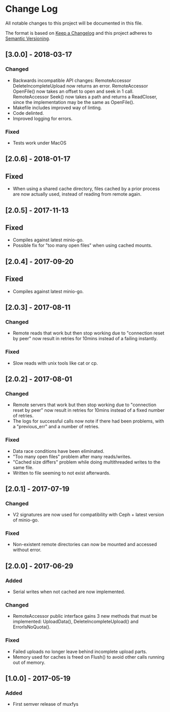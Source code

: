 # Change Log
All notable changes to this project will be documented in this file.

The format is based on [Keep a Changelog](http://keepachangelog.com/) and this
project adheres to [Semantic Versioning](http://semver.org/).


## [3.0.0] - 2018-03-17
### Changed
- Backwards incompatible API changes: RemoteAccessor DeleteIncompleteUpload now
returns an error. RemoteAccessor OpenFile() now takes an offset to open and seek
in 1 call. RemoteAccessor Seek() now takes a path and returns a ReadCloser,
since the implementation may be the same as OpenFile().
- Makefile includes improved way of linting.
- Code delinted.
- Improved logging for errors.

### Fixed
- Tests work under MacOS


## [2.0.6] - 2018-01-17
## Fixed
- When using a shared cache directory, files cached by a prior process are now
  actually used, instead of reading from remote again.


## [2.0.5] - 2017-11-13
## Fixed
- Compiles against latest minio-go.
- Possible fix for "too many open files" when using cached mounts.


## [2.0.4] - 2017-09-20
## Fixed
- Compiles against latest minio-go.


## [2.0.3] - 2017-08-11
### Changed
- Remote reads that work but then stop working due to "connection reset by
  peer" now result in retries for 10mins instead of a failing instantly.

### Fixed
- Slow reads with unix tools like cat or cp.


## [2.0.2] - 2017-08-01
### Changed
- Remote servers that work but then stop working due to "connection reset by
  peer" now result in retries for 10mins instead of a fixed number of retries.
- The logs for successful calls now note if there had been problems, with a
  "previous_err" and a number of retries.

### Fixed
- Data race conditions have been eliminated.
- "Too many open files" problem after many reads/writes.
- "Cached size differs" problem while doing multithreaded writes to the same
  file.
- Written to file seeming to not exist afterwards.


## [2.0.1] - 2017-07-19
### Changed
- V2 signatures are now used for compatibility with Ceph + latest version of
  minio-go.

### Fixed
- Non-existent remote directories can now be mounted and accessed without error.


## [2.0.0] - 2017-06-29
### Added
- Serial writes when not cached are now implemented.

### Changed
- RemoteAccessor public interface gains 3 new methods that must be implemented:
  UploadData(), DeleteIncompleteUpload() and ErrorIsNoQuota().

### Fixed
- Failed uploads no longer leave behind incomplete upload parts.
- Memory used for caches is freed on Flush() to avoid other calls running out of
  memory.


## [1.0.0] - 2017-05-19
### Added
- First semver release of muxfys
